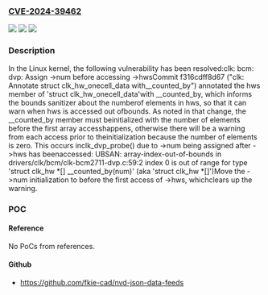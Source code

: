 ### [CVE-2024-39462](https://cve.mitre.org/cgi-bin/cvename.cgi?name=CVE-2024-39462)
![](https://img.shields.io/static/v1?label=Product&message=Linux&color=blue)
![](https://img.shields.io/static/v1?label=Version&message=f316cdff8d67%3C%200dc913217fb7%20&color=brighgreen)
![](https://img.shields.io/static/v1?label=Vulnerability&message=n%2Fa&color=brighgreen)

### Description

In the Linux kernel, the following vulnerability has been resolved:clk: bcm: dvp: Assign ->num before accessing ->hwsCommit f316cdff8d67 ("clk: Annotate struct clk_hw_onecell_data with__counted_by") annotated the hws member of 'struct clk_hw_onecell_data'with __counted_by, which informs the bounds sanitizer about the numberof elements in hws, so that it can warn when hws is accessed out ofbounds. As noted in that change, the __counted_by member must beinitialized with the number of elements before the first array accesshappens, otherwise there will be a warning from each access prior to theinitialization because the number of elements is zero. This occurs inclk_dvp_probe() due to ->num being assigned after ->hws has beenaccessed:  UBSAN: array-index-out-of-bounds in drivers/clk/bcm/clk-bcm2711-dvp.c:59:2  index 0 is out of range for type 'struct clk_hw *[] __counted_by(num)' (aka 'struct clk_hw *[]')Move the ->num initialization to before the first access of ->hws, whichclears up the warning.

### POC

#### Reference
No PoCs from references.

#### Github
- https://github.com/fkie-cad/nvd-json-data-feeds


